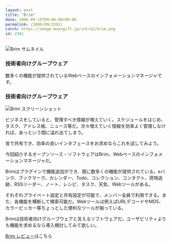 ```yaml
---
layout: post
title: "Brim"
date: 2006-09-15T09:00:00+09:00
permalink: /2006/09/2392/
catch: https://image.moongift.jp/intro2/brim.png
id: 2381
---
```

 ![Brim サムネイル](https://image.moongift.jp/intro2/brim.t.png "Brim サムネイル")
  

### 技術者向けグループウェア
  
数多くの機能が提供されているWebベースのインフォメーションマネージャです。  
<!--more-->  

### 技術者向けグループウェア
  

![Brim スクリーンショット](https://image.moongift.jp/intro2/brim.png "Brim スクリーンショット")

  

ビジネスをしていると、管理すべき情報が増えていく。スケジュールをはじめ、タスク、アドレス帳、ニュース等だ。次々増えていく情報を効率よく管理しなければ、あっという間に溢れ出てしまう。

  

皆で共有でき、効率の良いインタフェースをお求めならこれを試してみよう。

  

今回紹介するオープンソース・ソフトウェアはBrim、Webベースのインフォメーションマネージャだ。

  

Brimはプラグインで機能追加ができ、既に数多くの機能が提供されている。eバンク、ブックマーク、カレンダー、Todo、コレクション、コンタクト、荷物追跡、RSSリーダー、ノート、レシピ、タスク、天気、Webツールがある。

  

それぞれプライベート設定と共有設定が可能で、メンバー全員で利用できる。また、各機能を横断して検索可能だ。Webツールは例えばURLデコードやMD5、カラーピッカー等ちょっとした便利なツールが揃っている。

  

Brimは技術者向けグループウェアと言えるソフトウェアだ。ユーザビリティよりも機能を求めるなら導入検討してみて欲しい。

  

[Brim レビュー](http://oss.moongift.jp/review/i-2393.html)はこちら

